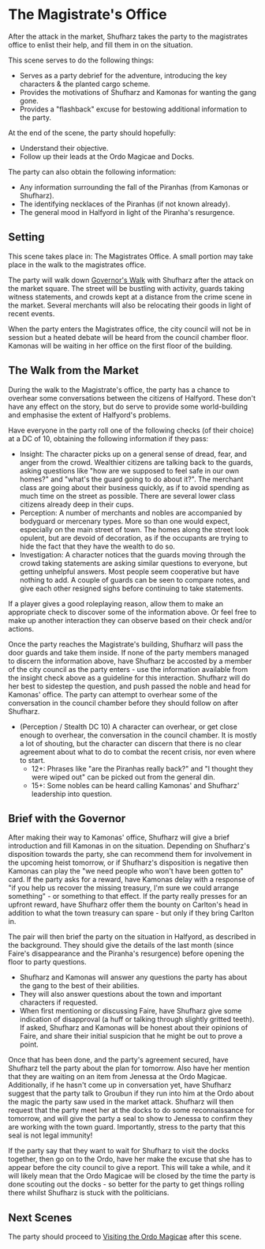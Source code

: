 # The Magistrate's Office

After the attack in the market, Shufharz takes the party to the magistrates office to enlist their help, and fill them in on the situation.

This scene serves to do the following things:

- Serves as a party debrief for the adventure, introducing the key characters & the planted cargo scheme.
- Provides the motivations of Shufharz and Kamonas for wanting the gang gone.
- Provides a "flashback" excuse for bestowing additional information to the party.

At the end of the scene, the party should hopefully:

- Understand their objective.
- Follow up their leads at the Ordo Magicae and Docks.

The party can also obtain the following information:

- Any information surrounding the fall of the Piranhas (from Kamonas or Shufharz).
- The identifying necklaces of the Piranhas (if not known already).
- The general mood in Halfyord in light of the Piranha's resurgence.

## Setting

This scene takes place in: The Magistrates Office. A small portion may take place in the walk to the magistrates office.

The party will walk down [Governor's Walk](../setting.md#the-magistrates-office-and-barracks) with Shufharz after the attack on the market square.
The street will be bustling with activity, guards taking witness statements, and crowds kept at a distance from the crime scene in the market.
Several merchants will also be relocating their goods in light of recent events.

When the party enters the Magistrates office, the city council will not be in session but a heated debate will be heard from the council chamber floor.
Kamonas will be waiting in her office on the first floor of the building.

## The Walk from the Market

During the walk to the Magistrate's office, the party has a chance to overhear some conversations between the citizens of Halfyord.
These don't have any effect on the story, but do serve to provide some world-building and emphasise the extent of Halfyord's problems.

Have everyone in the party roll one of the following checks (of their choice) at a DC of 10, obtaining the following information if they pass:

- Insight: The character picks up on a general sense of dread, fear, and anger from the crowd. Wealthier citizens are talking back to the guards, asking questions like "how are we supposed to feel safe in our own homes?" and "what's the guard going to do about it?". The merchant class are going about their business quickly, as if to avoid spending as much time on the street as possible. There are several lower class citizens already deep in their cups.
- Perception: A number of merchants and nobles are accompanied by bodyguard or mercenary types. More so than one would expect, especially on the main street of town. The homes along the street look opulent, but are devoid of decoration, as if the occupants are trying to hide the fact that they have the wealth to do so.
- Investigation: A character notices that the guards moving through the crowd taking statements are asking similar questions to everyone, but getting unhelpful answers. Most people seem cooperative but have nothing to add. A couple of guards can be seen to compare notes, and give each other resigned sighs before continuing to take statements.

If a player gives a good roleplaying reason, allow them to make an appropriate check to discover some of the information above.
Or feel free to make up another interaction they can observe based on their check and/or actions.

Once the party reaches the Magistrate's building, Shufharz will pass the door guards and take them inside.
If none of the party members managed to discern the information above, have Shufharz be accosted by a member of the city council as the party enters - use the information available from the insight check above as a guideline for this interaction.
Shufharz will do her best to sidestep the question, and push passed the noble and head for Kamonas' office.
The party can attempt to overhear some of the conversation in the council chamber before they should follow on after Shufharz.

- (Perception / Stealth DC 10) A character can overhear, or get close enough to overhear, the conversation in the council chamber. It is mostly a lot of shouting, but the character can discern that there is no clear agreement about what to do to combat the recent crisis, nor even where to start.
  - 12+: Phrases like "are the Piranhas really back?" and "I thought they were wiped out" can be picked out from the general din.
  - 15+: Some nobles can be heard calling Kamonas' and Shufharz' leadership into question.

## Brief with the Governor

After making their way to Kamonas' office, Shufharz will give a brief introduction and fill Kamonas in on the situation.
Depending on Shufharz's disposition towards the party, she can recommend them for involvement in the upcoming heist tomorrow, or if Shufharz's disposition is negative then Kamonas can play the "we need people who won't have been gotten to" card.
If the party asks for a reward, have Kamonas delay with a response of "if you help us recover the missing treasury, I'm sure we could arrange something" - or something to that effect.
If the party really presses for an upfront reward, have Shufharz offer them the bounty on Carlton's head in addition to what the town treasury can spare - but only if they bring Carlton in.

The pair will then brief the party on the situation in Halfyord, as described in the background.
They should give the details of the last month (since Faire's disappearance and the Piranha's resurgence) before opening the floor to party questions.

- Shufharz and Kamonas will answer any questions the party has about the gang to the best of their abilities.
- They will also answer questions about the town and important characters if requested.
- When first mentioning or discussing Faire, have Shufharz give some indication of disapproval (a huff or talking through slightly gritted teeth). If asked, Shufharz and Kamonas will be honest about their opinions of Faire, and share their initial suspicion that he might be out to prove a point.

Once that has been done, and the party's agreement secured, have Shufharz tell the party about the plan for tomorrow.
Also have her mention that they are waiting on an item from Jenessa at the Ordo Magicae.
Additionally, if he hasn't come up in conversation yet, have Shufharz suggest that the party talk to Groubun if they run into him at the Ordo about the magic the party saw used in the market attack.
Shufharz will then request that the party meet her at the docks to do some reconnaissance for tomorrow, and will give the party a seal to show to Jenessa to confirm they are working with the town guard.
Importantly, stress to the party that this seal is not legal immunity!

If the party say that they want to wait for Shufharz to visit the docks together, then go on to the Ordo, have her make the excuse that she has to appear before the city council to give a report.
This will take a while, and it will likely mean that the Ordo Magicae will be closed by the time the party is done scouting out the docks - so better for the party to get things rolling there whilst Shufharz is stuck with the politicians.

## Next Scenes

The party should proceed to [Visiting the Ordo Magicae](./03-visiting-the-ordo-magicae.md) after this scene.
